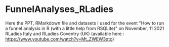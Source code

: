 # FunnelAnalyses_RLadies

Here the PPT, RMarkdown file and datasets I used for the event "How to run a funnel analysis in R (with a little help from RSQLite)" 
on November, 11 2021 RLadies Italy and RLadies Coventry (UK)
(available here : https://www.youtube.com/watch?v=Mt_ZWEW3qto) 
